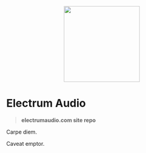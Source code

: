 <p align="center">
    <img width="200" src="/apps/web/assets/logo-2022.11.17-001.png">
</p>

# Electrum Audio

> **electrumaudio.com site repo**

Carpe diem.

Caveat emptor.